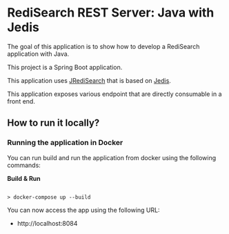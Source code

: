 # RediSearch REST Server: Java with Jedis

The goal of this application is to show how to develop a RediSearch application with Java.

This project is a Spring Boot application.

This application uses [JRediSearch](https://github.com/RediSearch/JRediSearch) that is based on [Jedis](https://github.com/xetorthio/jedis).

This application exposes various endpoint that are directly consumable in a front end.


## How to run it locally?

### Running the application in Docker

You can run build and run the application from docker using the following commands:

**Build & Run**

```shell script

> docker-compose up --build

```

You can now access the app using the following URL:

* http://localhost:8084
